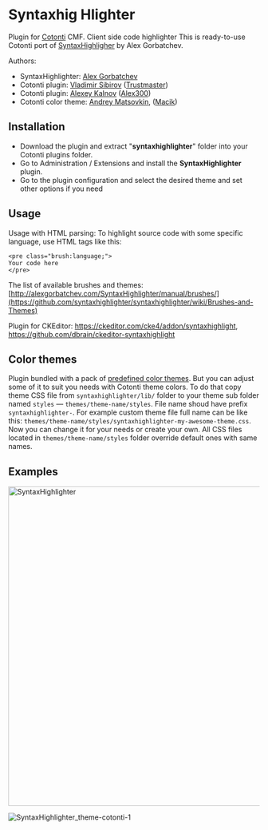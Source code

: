 Syntaxhig Hlighter
=================

Plugin for [Cotonti](https://www.cotonti.com) CMF. Client side code highlighter
This is ready-to-use Cotonti port of 
[SyntaxHighligher](https://github.com/syntaxhighlighter/syntaxhighlighter) by Alex Gorbatchev.

Authors: 
- SyntaxHighlighter: [Alex Gorbatchev](https://github.com/alexgorbatchev)
- Cotonti plugin: [Vladimir Sibirov](https://github.com/trustmaster) ([Trustmaster](https://www.cotonti.com/users/Trustmaster))
- Cotonti plugin: [Alexey Kalnov](https://github.com/Alex300) ([Alex300](https://www.cotonti.com/users/Alex300))
- Cotonti color theme: [Andrey Matsovkin](https://github.com/macik), ([Macik](https://www.cotonti.com/users/Macik))
   
## Installation

- Download the plugin and extract "**syntaxhighlighter**" folder into your Cotonti plugins folder.
- Go to Administration / Extensions and install the **SyntaxHighlighter** plugin.
- Go to the plugin configuration and select the desired theme and set other options if you need
  
## Usage

Usage with HTML parsing:
To highlight source code with some specific language, use HTML tags like this:
```
<pre class="brush:language;">
Your code here
</pre>
```

The list of available brushes and themes: 
[http://alexgorbatchev.com/SyntaxHighlighter/manual/brushes/](https://github.com/syntaxhighlighter/syntaxhighlighter/wiki/Brushes-and-Themes)

Plugin for CKEditor: https://ckeditor.com/cke4/addon/syntaxhighlight, https://github.com/dbrain/ckeditor-syntaxhighlight

## Color themes

Plugin bundled with a pack of [predefined color themes](https://github.com/syntaxhighlighter/syntaxhighlighter/wiki/Brushes-and-Themes#official-themes).
But you can adjust some of it to suit you needs with Cotonti theme colors. To do that copy theme CSS file from
`syntaxhighlighter/lib/` folder to your theme sub folder named `styles` — `themes/theme-name/styles`.
File name shoud have prefix `syntaxhighlighter-`. For example custom theme file full name can be like this: 
`themes/theme-name/styles/syntaxhighlighter-my-awesome-theme.css`.  
Now you can change it for your needs or create your own. All CSS files located in `themes/theme-name/styles` folder
override default ones with same names.

## Examples

<img width="640" alt="SyntaxHighlighter" src="https://github.com/Cotonti-Extensions/syntax-highlighter/assets/1021886/5c5e83ff-699d-4228-b13b-0eddc336038f">

![SyntaxHighlighter_theme-cotonti-1](https://github.com/Cotonti-Extensions/syntax-highlighter/assets/1021886/9d9dcc26-05dc-41f9-a833-88b144d70a71)
